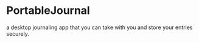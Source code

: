 # PortableJournal
a desktop journaling app that you can take with you and store your entries securely.  
